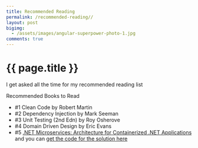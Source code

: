 ```yaml
---
title: Recommended Reading
permalink: /recommended-reading//
layout: post
bigimg:
  - /assets/images/angular-superpower-photo-1.jpg
comments: true
---
```


# {{ page.title }}

I get asked all the time for my recommended reading list

Recommended Books to Read
- #1 Clean Code by Robert Martin
- #2 Dependency Injection by Mark Seeman
- #3 Unit Testing (2nd Edn) by Roy Osherove
- #4 Domain Driven Design by Eric Evans
- #5 [.NET Microservices: Architecture for Containerized .NET Applications](https://docs.microsoft.com/en-us/dotnet/standard/microservices-architecture/) and you can [get the code for the solution here](https://github.com/dotnet-architecture/eShopOnContainers/wiki)
